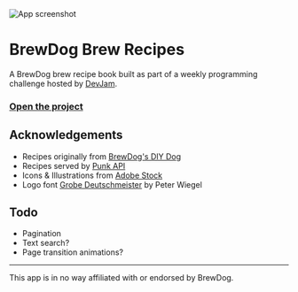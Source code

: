 <img src="https://brewdog-recipes.surge.sh/screenshot.png" alt="App screenshot">

# BrewDog Brew Recipes

A BrewDog brew recipe book built as part of a weekly programming challenge hosted by [DevJam](https://devjam.vercel.app/).

### <a href="https://brewdog-recipes.surge.sh/">Open the project</a>

## Acknowledgements

-  Recipes originally from [BrewDog's DIY Dog](https://www.brewdog.com/uk/community/diy-dog/)
-  Recipes served by [Punk API](https://punkapi.com/)
-  Icons & Illustrations from [Adobe Stock](https://stock.adobe.com/)
-  Logo font [Grobe Deutschmeister](https://www.1001fonts.com/grobe-deutschmeister-font.html) by Peter Wiegel

## Todo

-  Pagination
-  Text search?
-  Page transition animations?

---

This app is in no way affiliated with or endorsed by BrewDog.
